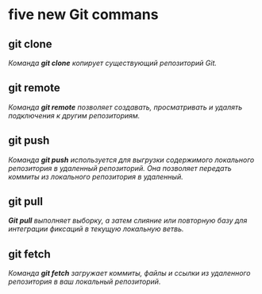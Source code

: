 # five new Git commans

## git clone
*Команда __git clone__ копирует существующий репозиторий Git.*

## git remote
*Команда __git remote__ позволяет создавать, просматривать и удалять подключения к другим репозиториям.*

## git push
*Команда __git push__ используется для выгрузки содержимого локального репозитория в удаленный репозиторий. Она позволяет передать коммиты из локального репозитория в удаленный.*

## git pull
*__Git pull__ выполняет выборку, а затем слияние или повторную базу для интеграции фиксаций в текущую локальную ветвь.*

## git fetch
*Команда __git fetch__ загружает коммиты, файлы и ссылки из удаленного репозитория в ваш локальный репозиторий.*